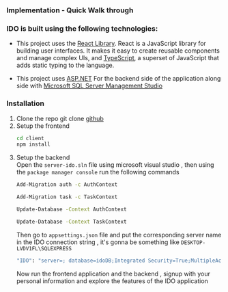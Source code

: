 ### Implementation - Quick Walk through

###  IDO is built using the following technologies:

- This project uses the [React Library](https://react.dev/). React is a JavaScript library for building user interfaces. It makes it easy to create reusable components and manage complex UIs, and [TypeScript](https://www.typescriptlang.org/), a superset of JavaScript that adds static typing to the language.

- This project uses [ASP.NET](https://dotnet.microsoft.com/en-us/apps/aspnet) For the backend side of the application along side with [Microsoft SQL Server Management Studio](https://learn.microsoft.com/en-us/sql/ssms/download-sql-server-management-studio-ssms?view=sql-server-ver16)


### Installation

1. Clone the repo
   git clone [github](https://github.com/NadimRifaii/CampVerse.git)
   <br>
2. Setup the frontend
   ```sh
   cd client
   npm install
   ```
3. Setup the  backend <br>
   Open the `server-ido.sln` file using microsoft visual studio , then using the `package manager console` run the following commands
   ```sh
   Add-Migration auth -c AuthContext

   Add-Migration task -c TaskContext

   Update-Database -Context AuthContext

   Update-Database -Context TaskContext
   ```
   Then go to `appsettings.json` file and put the corresponding server name in the IDO connection string , it's gonna be something like `DESKTOP-LVDV1FL\SQLEXPRESS`
   ```sh
   "IDO": "server=; database=idoDB;Integrated Security=True;MultipleActiveResultSets=True;TrustServerCertificate=True"
   ```
   Now run the frontend application and the backend , signup with your personal information and explore the features of the IDO application
